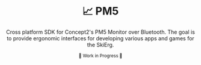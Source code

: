 <div align="center">
  <br></br>

  <h1>📈 PM5</h1>
  <p>
    Cross platform SDK for Concept2's PM5 Monitor over Bluetooth.
    The goal is to provide ergonomic interfaces for developing various apps and games for the SkiErg.
  </p>
<sub>🚧 Work in Progress 🚧</sub>

</div>
